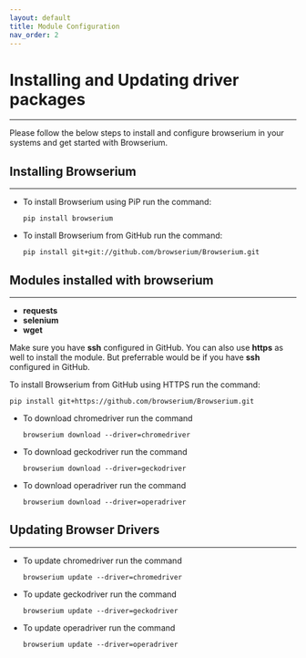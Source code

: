 ```yaml
---
layout: default
title: Module Configuration
nav_order: 2
---
```


# Installing and Updating driver packages
------------------------------------------------------------------------------------------
Please follow the below steps to install and configure browserium in your systems and get started with Browserium.

## Installing Browserium
------------------------------------------------------------------------------------------
*   To install Browserium using PiP run the command:

	   `pip install browserium`

*   To install Browserium from GitHub run the command:

	   `pip install git+git://github.com/browserium/Browserium.git`

## Modules installed with browserium
------------------------------------------------------------------------------------------
*   **requests**
*   **selenium**
*   **wget**

Make sure you have **ssh** configured in GitHub. You can also use **https** as well to install the module. But preferrable would be if you have **ssh** configured in GitHub.

To install Browserium from GitHub using HTTPS run the command:

	pip install git+https://github.com/browserium/Browserium.git

*   To download chromedriver run the command

	   ```browserium download --driver=chromedriver```

*   To download geckodriver run the command

	   ```browserium download --driver=geckodriver```

*   To download operadriver run the command

	   ```browserium download --driver=operadriver```

## Updating Browser Drivers
------------------------------------------------------------------------------------------
*   To update chromedriver run the command

	   ```browserium update --driver=chromedriver```

*   To update geckodriver run the command

	   ```browserium update --driver=geckodriver```

*   To update operadriver run the command

	   ```browserium update --driver=operadriver```
